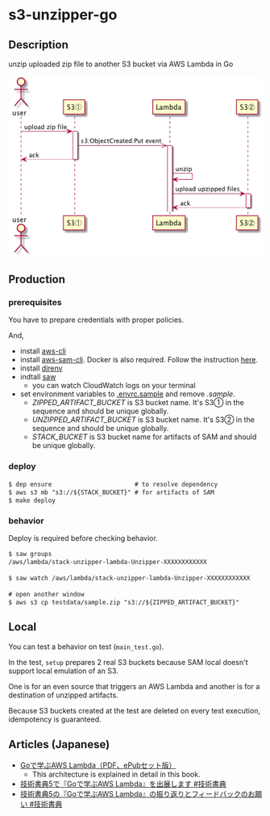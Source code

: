 s3-unzipper-go
====

## Description
unzip uploaded zip file to another S3 bucket via AWS Lambda in Go

![sequence](./images/sequence.png)

## Production

### prerequisites

You have to prepare credentials with proper policies.

And,

* install [aws-cli](https://github.com/aws/aws-cli)
* install [aws-sam-cli](https://github.com/awslabs/aws-sam-cli). Docker is also required. Follow the instruction [here](https://github.com/awslabs/aws-sam-cli#installation).
* install [direnv](https://github.com/direnv/direnv)
* indtall [saw](https://github.com/TylerBrock/saw)
  * you can watch CloudWatch logs on your terminal
* set environment variables to [.envrc.sample](./.envrc.sample) and remove *.sample*.
  * *ZIPPED_ARTIFACT_BUCKET* is S3 bucket name. It's S3① in the sequence and should be unique globally.
  * *UNZIPPED_ARTIFACT_BUCKET* is S3 bucket name. It's S3② in the sequence and should be unique globally.
  * *STACK_BUCKET* is S3 bucket name for artifacts of SAM and should be unique globally.

### deploy

```
$ dep ensure                       # to resolve dependency
$ aws s3 mb "s3://${STACK_BUCKET}" # for artifacts of SAM
$ make deploy
```

### behavior

Deploy is required before checking behavior.

```
$ saw groups
/aws/lambda/stack-unzipper-lambda-Unzipper-XXXXXXXXXXXX

$ saw watch /aws/lambda/stack-unzipper-lambda-Unzipper-XXXXXXXXXXXX

# open another window
$ aws s3 cp testdata/sample.zip "s3://${ZIPPED_ARTIFACT_BUCKET}"
```

## Local
You can test a behavior on test (`main_test.go`).

In the test, `setup` prepares 2 real S3 buckets because SAM local doesn't support local emulation of an S3.

One is for an even source that triggers an AWS Lambda and another is for a destination of unzipped artifacts.

Because S3 buckets created at the test are deleted on every test execution, idempotency is guaranteed.

## Articles (Japanese)

* [Goで学ぶAWS Lambda（PDF、ePubセット版）](https://toshi0607.booth.pm/items/1034858)
  * This architecture is explained in detail in this book.
* [技術書典5で『Goで学ぶAWS Lambda』を出展します #技術書典](http://toshi0607.com/programming/learning-aws-lambda-with-go/)
* [技術書典5の『Goで学ぶAWS Lambda』の振り返りとフィードバックのお願い #技術書典](http://toshi0607.com/event/review-of-tbf5/)
